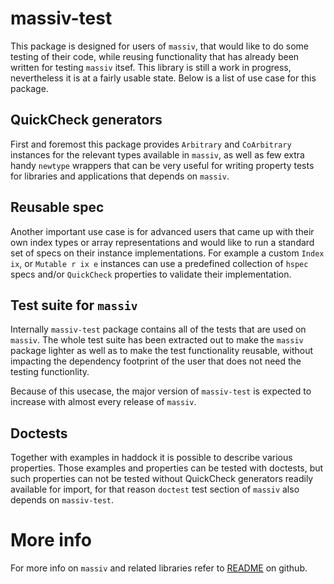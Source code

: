# massiv-test

This package is designed for users of `massiv`, that would like to do some testing of
their code, while reusing functionality that has already been written for testing `massiv`
itsef. This library is still a work in progress, nevertheless it is at a fairly usable
state. Below is a list of use case for this package.

## QuickCheck generators

First and foremost this package provides `Arbitrary` and `CoArbitrary` instances for the
relevant types available in `massiv`, as well as few extra handy `newtype` wrappers that
can be very useful for writing property tests for libraries and applications that depends
on `massiv`.

## Reusable spec

Another important use case is for advanced users that came up with their own index types
or array representations and would like to run a standard set of specs on their instance
implementations. For example a custom `Index ix`, or `Mutable r ix e` instances can use a
predefined collection of `hspec` specs and/or `QuickCheck` properties to validate their
implementation.

## Test suite for `massiv`

Internally `massiv-test` package contains all of the tests that are used on `massiv`. The
whole test suite has been extracted out to make the `massiv` package lighter as well as to
make the test functionality reusable, without impacting the dependency footprint of the
user that does not need the testing functionlity.

Because of this usecase, the major version of `massiv-test` is expected to increase with
almost every release of `massiv`.

## Doctests

Together with examples in haddock it is possible to describe various properties. Those
examples and properties can be tested with doctests, but such properties can not be tested
without QuickCheck generators readily available for import, for that reason `doctest` test
section of `massiv` also depends on `massiv-test`.

# More info

For more info on `massiv` and related libraries refer to
[README](https://github.com/lehins/massiv/blob/master/README.md) on github.


